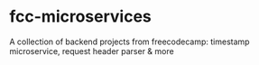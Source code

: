 # fcc-microservices
A collection of backend projects from freecodecamp: timestamp microservice, request header parser &amp; more
